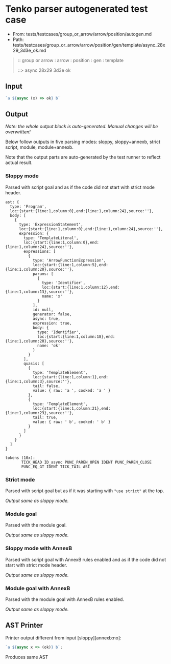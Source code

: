 # Tenko parser autogenerated test case

- From: tests/testcases/group_or_arrow/arrow/position/autogen.md
- Path: tests/testcases/group_or_arrow/arrow/position/gen/template/async_28x29_3d3e_ok.md

> :: group or arrow : arrow : position : gen : template
>
> ::> async 28x29 3d3e ok

## Input


`````js
`a ${async (x) => ok} b`
`````

## Output

_Note: the whole output block is auto-generated. Manual changes will be overwritten!_

Below follow outputs in five parsing modes: sloppy, sloppy+annexb, strict script, module, module+annexb.

Note that the output parts are auto-generated by the test runner to reflect actual result.

### Sloppy mode

Parsed with script goal and as if the code did not start with strict mode header.

`````
ast: {
  type: 'Program',
  loc:{start:{line:1,column:0},end:{line:1,column:24},source:''},
  body: [
    {
      type: 'ExpressionStatement',
      loc:{start:{line:1,column:0},end:{line:1,column:24},source:''},
      expression: {
        type: 'TemplateLiteral',
        loc:{start:{line:1,column:0},end:{line:1,column:24},source:''},
        expressions: [
          {
            type: 'ArrowFunctionExpression',
            loc:{start:{line:1,column:5},end:{line:1,column:20},source:''},
            params: [
              {
                type: 'Identifier',
                loc:{start:{line:1,column:12},end:{line:1,column:13},source:''},
                name: 'x'
              }
            ],
            id: null,
            generator: false,
            async: true,
            expression: true,
            body: {
              type: 'Identifier',
              loc:{start:{line:1,column:18},end:{line:1,column:20},source:''},
              name: 'ok'
            }
          }
        ],
        quasis: [
          {
            type: 'TemplateElement',
            loc:{start:{line:1,column:1},end:{line:1,column:3},source:''},
            tail: false,
            value: { raw: 'a ', cooked: 'a ' }
          },
          {
            type: 'TemplateElement',
            loc:{start:{line:1,column:21},end:{line:1,column:23},source:''},
            tail: true,
            value: { raw: ' b', cooked: ' b' }
          }
        ]
      }
    }
  ]
}

tokens (10x):
       TICK_HEAD ID_async PUNC_PAREN_OPEN IDENT PUNC_PAREN_CLOSE
       PUNC_EQ_GT IDENT TICK_TAIL ASI
`````

### Strict mode

Parsed with script goal but as if it was starting with `"use strict"` at the top.

_Output same as sloppy mode._

### Module goal

Parsed with the module goal.

_Output same as sloppy mode._

### Sloppy mode with AnnexB

Parsed with script goal with AnnexB rules enabled and as if the code did not start with strict mode header.

_Output same as sloppy mode._

### Module goal with AnnexB

Parsed with the module goal with AnnexB rules enabled.

_Output same as sloppy mode._

## AST Printer

Printer output different from input [sloppy][annexb:no]:

````js
`a ${async x => (ok)} b`;
````

Produces same AST
